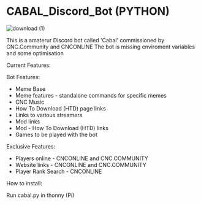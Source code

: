 # CABAL_Discord_Bot (PYTHON)

![download (1)](https://user-images.githubusercontent.com/84570199/130465749-c76b707b-e608-47fc-9c0b-d0f3d08cea1a.jpg)

This is a amaterur Discord bot called 'Cabal' commissioned by CNC.Community and CNCONLINE
The bot is missing enviroment variables and some optimisation





Current Features:

Bot Features:

- Meme Base
- Meme features - standalone commands for specific memes
- CNC Music
- How To Download (HTD) page links
- Links to various streamers
- Mod links
- Mod - How To Download (HTD) links
- Games to be played with the bot

Exclusive Features:

- Players online - CNCONLINE and CNC.COMMUNITY
- Website links - CNCONLINE and CNC.COMMUNITY
- Player Rank Search - CNCONLINE

How to install:

Run cabal.py in thonny (Pi)

